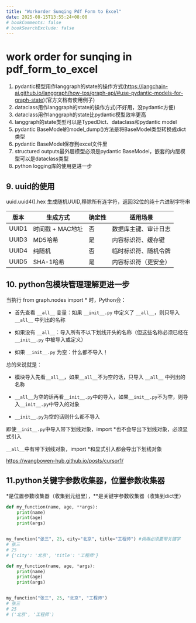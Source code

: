 ```yaml
---
title: "Workorder Sunqing Pdf Form to Excel"
date: 2025-08-15T13:55:24+08:00
# bookComments: false
# bookSearchExclude: false
---
```


# work order for sunqing in pdf_form_to_excel

1. pydantic模型用作langgraph的state的操作方式(https://langchain-ai.github.io/langgraph/how-tos/graph-api/#use-pydantic-models-for-graph-state)(官方文档有使用例子)
2. dataclass用作langgraph的state的操作方式(不好用，没pydantic方便)
3. dataclass用作langgraph的state比pydantic模型效率更高
4. langgraph的state类型可以是TypedDict、dataclass和pydantic model
5. pydantic BaseModel的model_dump()方法是将BaseModel类型转换成dict类型
6. pydantic BaseModel保存到excel文件里
7. structured outputs最外层模型必须是pydantic BaseModel，嵌套的内层模型可以是dataclass类型
8. python logging库的使用更进一步

## 9. uuid的使用

uuid.uuid4().hex 生成随机UUID,移除所有连字符，返回32位的纯十六进制字符串

| 版本  | 生成方式         | 确定性 | 适用场景             |
| ----- | ---------------- | ------ | -------------------- |
| UUID1 | 时间戳 + MAC地址 | 否     | 数据库主键、审计日志 |
| UUID3 | MD5哈希          | 是     | 内容标识符、缓存键   |
| UUID4 | 纯随机           | 否     | 临时标识符、随机令牌 |
| UUID5 | SHA-1哈希        | 是     | 内容标识符（更安全） |

## 10. python包模块管理理解更进一步

当执行 from graph.nodes import * 时，Python会：

* 首先查看 `__all__` 变量：如果 `__init__.py` 中定义了 `__all__`，则只导入 `__all__` 中列出的名称

* 如果没有 `__all__`：导入所有不以下划线开头的名称（但这些名称必须已经在 `__init__.py` 中被导入或定义）

* 如果 `__init__.py` 为空：什么都不导入！

总的来说就是：

* 模块导入先看`__all__`，如果`__all__`不为空的话，只导入 `__all__` 中列出的名称

* `__all__`为空的话再看`__init__.py`中的导入，如果`__init__.py`不为空，则导入`__init__.py`中导入的对象

* `__init__.py`为空的话则什么都不导入

即使`__init__.py`中导入带下划线对象，import *也不会导出下划线对象，必须显式引入

`__all__`中有带下划线对象，import *和显式引入都会导出下划线对象

https://wangbowen-hub.github.io/posts/cursor1/

## 11.python关键字参数收集器，位置参数收集器

*是位置参数收集器（收集到元组里），**是关键字参数收集器（收集到dict里）

```python
def my_function(name, age, **args):
    print(name)
    print(age)
    print(args)


my_function("张三", 25, city="北京", title="工程师") #调用必须要带关键字
# 张三
# 25
# {'city': '北京', 'title': '工程师'}

def my_function(name, age, *args):
    print(name)
    print(age)
    print(args)


my_function("张三", 25, "北京", "工程师")
# 张三
# 25
# ('北京', '工程师')
```



